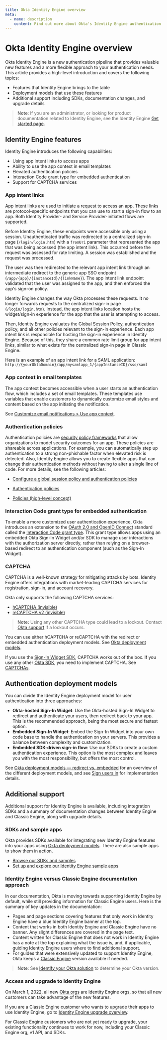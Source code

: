 ```yaml
---
title: Okta Identity Engine overview
meta:
  - name: description
    content: Find out more about Okta's Identity Engine authentication flow, what developer features it unlocks, and how to use it.
---
```

# Okta Identity Engine overview

<ApiLifecycle access="ie" />

Okta Identity Engine is a new authentication pipeline that provides valuable new features and a more flexible approach to your authentication needs. This article provides a high-level introduction and covers the following topics:

* Features that Identity Engine brings to the table
* Deployment models that use these features
* Additional support including SDKs, documentation changes, and upgrade details

> **Note**: If you are an administrator, or looking for product documentation related to Identity Engine, see the Identity Engine [Get started page](https://help.okta.com/okta_help.htm?type=oie&id=ext-get-started-oie).

## Identity Engine features

Identity Engine introduces the following capabilities:

* Using app intent links to access apps
* Ability to use the app context in email templates
* Elevated authentication policies
* Interaction Code grant type for embedded authentication
* Support for CAPTCHA services

### App intent links

App intent links are used to initiate a request to access an app. These links are protocol-specific endpoints that you can use to start a sign-in flow to an app. Both Identity Provider- and Service Provider-initiated flows are supported.

Before Identity Engine, these endpoints were accessible only using a session. Unauthenticated traffic was redirected to a centralized sign-in page (`/login/login.htm`) with a `fromUri` parameter that represented the app that was being accessed (the app intent link). This occurred before the request was assessed for rate limiting. A session was established and the request was processed.

The user was then redirected to the relevant app intent link through an intermediate redirect to the generic app SSO endpoint (`/app/{app}/{instanceId}/{linkName}`). The app intent link endpoint validated that the user was assigned to the app, and then enforced the app's sign-on policy.

Identity Engine changes the way Okta processes these requests. It no longer forwards requests to the centralized sign-in page (`/login/login.htm`). Instead, the app intent links location hosts the widget/sign-in experience for the app that the user is attempting to access.

Then, Identity Engine evaluates the Global Session Policy, authentication policy, and all other policies relevant to the sign-in experience. Each app intent link is responsible for hosting the sign-in experience in Identity Engine. Because of this, they share a common rate limit group for app intent links, similar to what exists for the centralized sign-in page in Classic Engine.

Here is an example of an app intent link for a SAML application:
`http://{yourOktaDomain}/app/mysamlapp_1/{appInstanceID}/sso/saml`

### App context in email templates

The app context becomes accessible when a user starts an authentication flow, which includes a set of email templates. These templates use variables that enable customers to dynamically customize email styles and content based on the app initiating the notification.

See [Customize email notifications > Use app context](/docs/guides/custom-email/main/#use-app-context).

### Authentication policies

Authentication policies are [security policy frameworks](https://csrc.nist.gov/pubs/sp/800/63/b/upd2/final) that allow organizations to model security outcomes for an app. These policies are shareable across applications. For example, you can automatically step up authentication to a strong non-phishable factor when elevated risk is detected. Also, Identity Engine allows you to create flexible apps that can change their authentication methods without having to alter a single line of code. For more details, see the following articles:

* [Configure a global session policy and authentication policies](/docs/guides/configure-signon-policy/)

* [Authentication policies](https://help.okta.com/okta_help.htm?type=oie&id=ext-about-asop)

* [Policies (high-level concept)](/docs/concepts/policies/)

### Interaction Code grant type for embedded authentication

To enable a more customized user authentication experience, Okta introduces an extension to the [OAuth 2.0 and OpenID Connect](/docs/concepts/oauth-openid) standard called the [Interaction Code grant type](/docs/concepts/interaction-code/). This grant type allows apps using an embedded Okta Sign-In Widget and/or SDK to manage user interactions with the authorization server directly, rather than relying on a browser-based redirect to an authentication component (such as the Sign-In Widget).

### CAPTCHA

CAPTCHA is a well-known strategy for mitigating attacks by bots. Identity Engine offers integrations with market-leading CAPTCHA services for registration, sign-in, and account recovery.

Okta only supports the following CAPTCHA services:

- [hCAPTCHA (invisible)](https://docs.hcaptcha.com/invisible)
- [reCAPTCHA v2 (invisible)](https://developers.google.com/recaptcha/docs/invisible)

>**Note:** Using any other CAPTCHA type could lead to a lockout. Contact [Okta support](https://support.okta.com) if a lockout occurs.

You can use either hCAPTCHA or reCAPTCHA with the redirect or embedded authentication deployment models. See [Okta deployment models](/docs/concepts/redirect-vs-embedded/).

If you use the [Sign-In Widget SDK](https://github.com/okta/okta-signin-widget), CAPTCHA works out of the box. If you use any other [Okta SDK](https://developer.okta.com/code/), you need to implement CAPTCHA. See [CAPTCHAs](https://developer.okta.com/docs/api/openapi/okta-management/management/tag/CAPTCHA/).

## Authentication deployment models

You can divide the Identity Engine deployment model for user authentication into three approaches:

* **Okta-hosted Sign-In Widget**: Use the Okta-hosted Sign-In Widget to redirect and authenticate your users, then redirect back to your app. This is the recommended approach, being the most secure and fastest option.
* **Embedded Sign-In Widget**: Embed the Sign-In Widget into your own code base to handle the authentication on your servers. This provides a balance between complexity and customization.
* **Embedded SDK-driven sign-in flow**: Use our SDKs to create a custom authentication experience. This option is the most complex and leaves you with the most responsibility, but offers the most control.

See [Okta deployment models &mdash; redirect vs. embedded](/docs/concepts/redirect-vs-embedded/) for an overview of the different deployment models, and see [Sign users in](/docs/guides/sign-in-overview/) for implementation details.

## Additional support

Additional support for Identity Engine is available, including integration SDKs and a summary of documentation changes between Identity Engine and Classic Engine, along with upgrade details.

### SDKs and sample apps

Okta provides SDKs available for integrating new Identity Engine features into your apps using [Okta deployment models](#authentication-deployment-models). There are also sample apps to show them in action.

* [Browse our SDKs and samples](/code/)
* [Set up and explore our Identity Engine sample apps](/docs/guides/oie-embedded-common-download-setup-app/)

### Identity Engine versus Classic Engine documentation approach

In our documentation, Okta is moving towards supporting Identity Engine by default, while still providing information for Classic Engine users. Here is the summary of key updates in the documentation:

* Pages and page sections covering features that only work in Identity Engine have a blue Identity Engine banner at the top.
* Content that works in both Identity Engine and Classic Engine have no banner. Any slight differences are covered in the page text.
* Content written for Classic Engine that does not work in Identity Engine has a note at the top explaining what the issue is, and, if applicable, guiding Identity Engine users where to find additional support.
* For guides that were extensively updated to support Identity Engine, Okta keeps a [Classic Engine](/docs/guides/archive-overview/) version available if needed.

> **Note**: See [Identify your Okta solution](https://help.okta.com/okta_help.htm?type=oie&id=ext-oie-version) to determine your Okta version.

### Access and upgrade to Identity Engine

On March 1, 2022, all new [Okta orgs](/docs/concepts/okta-organizations/) are Identity Engine orgs, so that all new customers can take advantage of the new features.

If you are a Classic Engine customer who wants to upgrade their apps to use Identity Engine, go to [Identity Engine upgrade overview](/docs/guides/oie-upgrade-overview/).

For Classic Engine customers who are not yet ready to upgrade, your existing functionality continues to work for now, including your Classic Engine org, v1 API, and SDKs.
